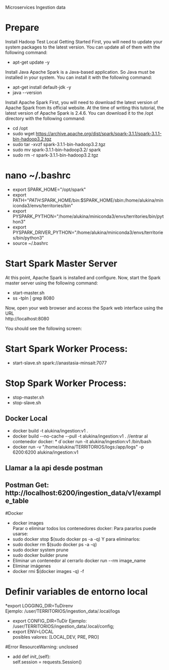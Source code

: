 Microservices Ingestion data

# Prepare
Install Hadoop Test Local
Getting Started
First, you will need to update your system packages to the latest version. You can update all of them with the following command:
* apt-get update -y

Install Java
Apache Spark is a Java-based application. So Java must be installed in your system. You can install it with the following command:
* apt-get install default-jdk -y
* java --version

Install Apache Spark
First, you will need to download the latest version of Apache Spark from its official website. 
At the time of writing this tutorial, the latest version of Apache Spark is 2.4.6. You can download it to the /opt directory with the following command:

* cd /opt
* sudo wget https://archive.apache.org/dist/spark/spark-3.1.1/spark-3.1.1-bin-hadoop3.2.tgz
* sudo tar -xvzf spark-3.1.1-bin-hadoop3.2.tgz
* sudo mv spark-3.1.1-bin-hadoop3.2/ spark
* sudo rm -r spark-3.1.1-bin-hadoop3.2.tgz

# nano ~/.bashrc
* export SPARK_HOME="/opt/spark"
* export PATH="$PATH:$SPARK_HOME/bin:$SPARK_HOME/sbin:/home/alukina/miniconda3/envs/territories/bin"
* export PYSPARK_PYTHON="/home/alukina/miniconda3/envs/territories/bin/python3"
* export PYSPARK_DRIVER_PYTHON="/home/alukina/miniconda3/envs/territories/bin/python3"
* source ~/.bashrc

# Start Spark Master Server

At this point, Apache Spark is installed and configure. Now, start the Spark master server using the following command:

* start-master.sh
* ss -tpln | grep 8080

Now, open your web browser and access the Spark web interface using the URL   
http://localhost:8080

You should see the following screen:
# Start Spark Worker Process:
 * start-slave.sh spark://anastasia-minsait:7077

# Stop Spark Worker Process:
 * stop-master.sh
 * stop-slave.sh

## Docker Local
* docker build -t alukina/ingestion:v1 . 
* docker build --no-cache --pull -t alukina/ingestion:v1 . 
//entrar al contenedor docker: * d`ocker run -it alukina/ingestion:v1 /bin/bash  
* docker run -v "/home/alukina/TERRITORIOS/logs:/app/logs" -p 6200:6200 alukina/ingestion:v1  
##  Llamar a la api desde postman    
Postman Get: http://localhost:6200/ingestion_data/v1/example_table 
--------------------------------------------
#Docker
* docker images  
Parar o eliminar todos los contenedores docker:
Para pararlos puede usarse:
* sudo docker stop $(sudo docker ps -a -q)
Y para eliminarlos:
* sudo docker rm $(sudo docker ps -a -q)
* sudo docker system prune
* sudo docker builder prune
* Eliminar un contenedor al cerrarlo  docker run --rm image_name
* Eliminar imágenes
* docker rmi $(docker images -q) -f


# Definir variables de entorno local
 *export LOGGING_DIR=TuDirenv  
 Ejemplo: /user/TERRITORIOS/ingestion_data/.local/logs
* export CONFIG_DIR=TuDir
Ejemplo:  /user/TERRITORIOS/ingestion_data/.local/config;
* export ENV=LOCAL  
 posibles valores: [LOCAL,DEV, PRE, PRO]

#Error ResourceWarning: unclosed 
* add def _init__(self):  
        self.session = requests.Session()

